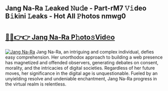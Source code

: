 ## Jang Na-Ra 𝙻eaked 𝙽u𝚍e - Part-rM7 𝚅𝚒deo B𝚒kini 𝙻eaks - Hot All 𝙿hotos nmwg0

# <h2><a href="http://ld1h7hz.urlbe.top/?page=Jang+Na-Ra">🔗🔗👉👉 Jang Na-Ra P𝚑oto𝚜Vid𝚎o</a></h2>

[![Jang Na-Ra](https://i.imgur.com/eBuTRDB.gif)](http://ld1h7hz.urlbe.top/?page=Jang+Na-Ra)
Jang Na-Ra, an intriguing and complex individual, defies easy comprehension. Her unorthodox approach to building a web presence has magnetized and offended observers, generating debates on consent, morality, and the intricacies of digital societies. Regardless of her future moves, her significance in the digital age is unquestionable. Fueled by an unyielding resolve and undeniable enchantment, Jang Na-Ra progress in the virtual realm is relentless.
